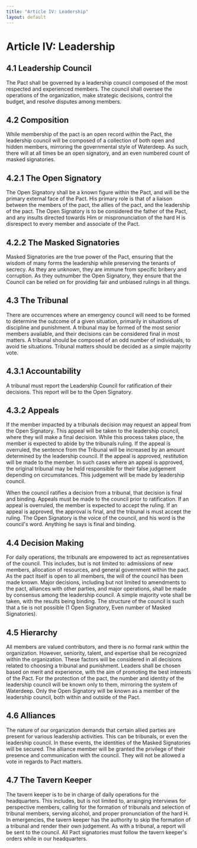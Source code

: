 ```yaml
---
title: "Article IV: Leadership"
layout: default
---
```

# Article IV: Leadership

## 4.1 Leadership Council

The Pact shall be governed by a leadership council composed of the most respected and experienced members. The council shall oversee the operations of the organization, make strategic decisions, control the budget, and resolve disputes among members.

## 4.2 Composition

While membership of the pact is an open record within the Pact, the leadership council will be composed of a collection of both open and hidden members, mirroring the governmental style of Waterdeep. As such, there will at all times be an open signatory, and an even numbered count of masked signatories.

## 4.2.1 The Open Signatory

The Open Signatory shall be a known figure within the Pact, and will be the primary external face of the Pact. His primary role is that of a liaison between the members of the pact, the allies of the pact, and the leadership of the pact. The Open Signatory is to be considered the father of the Pact, and any insults directed towards Him or mispronunciation of the hard H is disrespect to every member and associate of the Pact.

## 4.2.2 The Masked Signatories

Masked Signatories are the true power of the Pact, ensuring that the wisdom of many forms the leadership while preserving the tenants of secrecy. As they are unknown, they are immune from specific bribery and corruption. As they outnumber the Open Signatory, they ensure that the Council can be relied on for providing fair and unbiased rulings in all things.

## 4.3 The Tribunal

There are occurrences where an emergency council will need to be formed to determine the outcome of a given situation, primarily in situations of discipline and punishment. A tribunal may be formed of the most senior members available, and their decisions can be considered final in most matters. A tribunal should be composed of an odd number of individuals, to avoid tie situations. Tribunal matters should be decided as a simple majority vote.

## 4.3.1 Accountability

A tribunal must report the Leadership Council for ratification of their decisions. This report will be to the Open Signatory.

## 4.3.2 Appeals

If the member impacted by a tribunals decision may request an appeal from the Open Signatory. This appeal will be taken to the leadership council, where they will make a final decision. While this process takes place, the member is expected to abide by the tribunals ruling. If the appeal is overruled, the sentence from the Tribunal will be increased by an amount determined by the leadership council. If the appeal is approved, restitution will be made to the member. In such cases where an appeal is approved, the original tribunal may be held responsible for their false judgement depending on circumstances. This judgement will be made by leadership council.

When the  council ratifies a decision from a tribunal, that decision is final and binding. Appeals must be made to the council prior to ratification. If an appeal is overruled, the member is expected to accept the ruling. If an appeal is approved, the approval is final, and the tribunal is must accept the ruling. The Open Signatory is the voice of the council, and his word is the council's word. Anything he says is final and binding.

## 4.4 Decision Making

For daily operations, the tribunals are empowered to act as representatives of the council. This includes, but is not limited to: admissions of new members, allocation of resources, and general government within the pact. As the pact itself is open to all members, the will of the council has been made known. Major decisions, including but not limited to amendments to the pact, alliances with other parties, and major operations, shall be made by consensus among the leadership council. A simple majority vote shall be taken, with the results being binding. The structure of the council is such that a tie is not possible (1 Open Signatory, Even number of Masked Signatories).

## 4.5 Hierarchy

All members are valued contributors, and there is no formal rank within the organization. However, seniority, talent, and expertise shall be recognized within the organization. These factors will be considered in all decisions related to choosing a tribunal and punishment. Leaders shall be chosen based on merit and experience, with the aim of promoting the best interests of the Pact. For the protection of the pact, the number and identity of the leadership council will be known only to them, mirroring the system of Waterdeep. Only the Open Signatory will be known as a member of the leadership council, both within and outside of the Pact.

## 4.6 Alliances

The nature of our organization demands that certain allied parties are present for various leadership activities. This can be tribunals, or even the leadership council. In these events, the identities of the Masked Signatories will be secured. The alliance member will be granted the privilege of their presence and communication with the council. They will not be allowed a vote in regards to Pact matters.

## 4.7 The Tavern Keeper

The tavern keeper is to be in charge of daily operations for the headquarters. This includes, but is not limited to, arrainging interviews for perspective members, calling for the formation of tribunals and selection of tribunal members, serving alcohol, and proper pronunciation of the hard H. In emergencies, the tavern keeper has the authority to skip the formation of a tribunal and render their own judgement. As with a tribunal, a report will be sent to the council. All Pact signatories must follow the tavern keeper's orders while in our headquarters.
